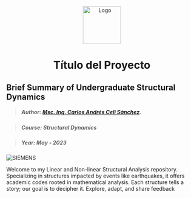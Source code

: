 <div align="center">
    <img src=https://github.com/Normando1945/Normando1945.github.io/assets/62081230/1ac0bf1d-67cd-43f6-87b0-141417a606db alt="Logo" width="100">
    <h1>Título del Proyecto</h1>
</div>




## Brief Summary of Undergraduate Structural Dynamics

>##### Author:                 [Msc. Ing. Carlos Andrés Celi Sánchez](https://www.researchgate.net/profile/Carlos-Celi).

>##### Course:                 Structural Dynamics

>##### Year:                   May - 2023

![SIEMENS](https://blogs.sw.siemens.com/wp-content/uploads/sites/6/2022/07/gif-of-frequency-analysis.gif)

Welcome to my Linear and Non-linear Structural Analysis repository. Specializing in structures impacted by events like earthquakes, it offers academic codes rooted in mathematical analysis. Each structure tells a story; our goal is to decipher it. Explore, adapt, and share feedback

